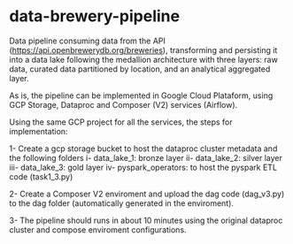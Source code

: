 # data-brewery-pipeline

Data pipeline consuming data from the API (<https://api.openbrewerydb.org/breweries>), transforming and persisting it into a data lake following the medallion architecture with three layers: raw data, curated data partitioned by location, and an analytical aggregated layer.

As is, the pipeline can be implemented in Google Cloud Plataform, using GCP Storage, Dataproc and Composer (V2) services (Airflow). 

Using the same GCP project for all the services, the steps for implementation:

1- Create a gcp storage bucket to host the dataproc cluster metadata and the following folders 
  i- data_lake_1: bronze layer
  ii- data_lake_2: silver layer
  iii- data_lake_3: gold layer
  iv- pyspark_operators: to host the pyspark ETL code (task1_3.py)

2- Create a Composer V2 enviroment and upload the dag code (dag_v3.py) to the dag folder (automatically generated in the enviroment).

3- The pipeline should runs in about 10 minutes using the original dataproc cluster and compose enviroment configurations.  
